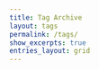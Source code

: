 ```yaml
---
title: Tag Archive
layout: tags
permalink: /tags/
show_excerpts: true
entries_layout: grid
---
```

